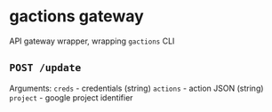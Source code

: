 gactions gateway
================

API gateway wrapper, wrapping `gactions` CLI


## `POST /update`

Arguments:
`creds` - credentials (string)
`actions` - action JSON (string)
`project` - google project identifier
